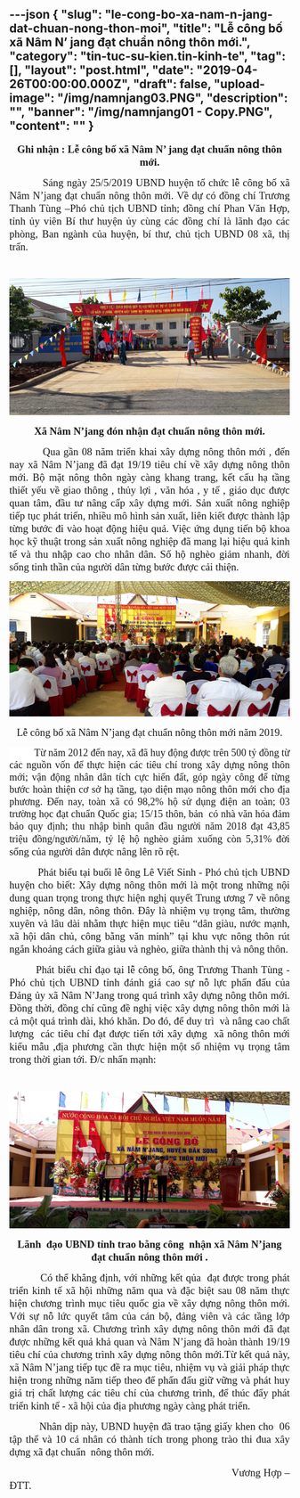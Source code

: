 ---json
{
    "slug": "le-cong-bo-xa-nam-n-jang-dat-chuan-nong-thon-moi",
    "title": "Lễ công bố xã Nâm N’ jang đạt chuẩn nông thôn mới.",
    "category": "tin-tuc-su-kien.tin-kinh-te",
    "tag": [],
    "layout": "post.html",
    "date": "2019-04-26T00:00:00.000Z",
    "draft": false,
    "upload-image": "/img/namnjang03.PNG",
    "description": "",
    "banner": "/img/namnjang01 - Copy.PNG",
    "__content__": ""
}
---
<p style="text-align:center"><strong><span style="font-size:14.0pt"><span style="font-family:&quot;Times New Roman&quot;,&quot;serif&quot;">Ghi nhận :&nbsp;Lễ c&ocirc;ng bố x&atilde; N&acirc;m N&rsquo; jang đạt chuẩn n&ocirc;ng th&ocirc;n mới.</span></span></strong></p>

<p style="text-align:justify"><span style="font-size:14.0pt"><span style="font-family:&quot;Times New Roman&quot;,&quot;serif&quot;">&nbsp;&nbsp;&nbsp;&nbsp;&nbsp;&nbsp;&nbsp;&nbsp;&nbsp; S&aacute;ng ng&agrave;y 25/5/2019 UBND huyện tổ chức lễ c&ocirc;ng bố x&atilde; N&acirc;m N&rsquo;jang đạt chuẩn n&ocirc;ng th&ocirc;n mới. Về dự c&oacute; đồng ch&iacute; Trương Thanh T&ugrave;ng &ndash;Ph&oacute; chủ tịch UBND tỉnh; đồng ch&iacute; Phan Văn Hợp, tỉnh ủy vi&ecirc;n B&iacute; thư huyện ủy c&ugrave;ng c&aacute;c đồng ch&iacute; l&agrave; l&atilde;nh đạo c&aacute;c ph&ograve;ng, Ban ng&agrave;nh của huyện, b&iacute; thư, chủ tịch UBND 08 x&atilde;, thị trấn.</span></span></p>

<p style="text-align:justify">&nbsp;</p>

<p style="text-align:justify"><img alt="" src="/img/namnjang01.PNG" /></p>

<p style="text-align:center"><strong><span style="font-size:14.0pt"><span style="font-family:&quot;Times New Roman&quot;,&quot;serif&quot;">X&atilde; N&acirc;m N&rsquo;jang đ&oacute;n nhận đạt chuẩn n&ocirc;ng th&ocirc;n mới.</span></span></strong></p>

<p style="text-align:justify"><span style="font-size:14.0pt"><span style="font-family:&quot;Times New Roman&quot;,&quot;serif&quot;">&nbsp;&nbsp;&nbsp;&nbsp;&nbsp;&nbsp;&nbsp;&nbsp;&nbsp; Qua gần 08 năm triển khai x&acirc;y dựng n&ocirc;ng th&ocirc;n mới , đến nay x&atilde; N&acirc;m N&rsquo;jang đ&atilde; đạt 19/19 ti&ecirc;u ch&iacute; về x&acirc;y dựng n&ocirc;ng th&ocirc;n mới. Bộ mặt n&ocirc;ng th&ocirc;n ng&agrave;y c&agrave;ng khang trang, kết cấu hạ tầng thiết yếu về giao th&ocirc;ng , thủy lợi , văn h&oacute;a , y tế , gi&aacute;o dục được quan t&acirc;m, đầu tư n&acirc;ng cấp x&acirc;y dựng mới. Sản xuất n&ocirc;ng nghiệp tiếp tục ph&aacute;t triển, nhiều m&ocirc; h&igrave;nh sản xuất, li&ecirc;n kiết được th&agrave;nh lập từng bước đi v&agrave;o hoạt động hiệu quả. Việc ứng dụng tiến bộ khoa học kỹ thuật trong sản xuất n&ocirc;ng nghiệp đ&atilde; mang lại hiệu quả kinh tế v&agrave; thu nhập cao cho nh&acirc;n d&acirc;n. Số hộ ngh&egrave;o giảm nhanh, đời sống tinh thần của người d&acirc;n từng bước được cải thiện. </span></span></p>

<p style="text-align:justify"><img alt="" src="/img/namnjang02.PNG" /></p>

<p style="text-align:center"><span style="font-size:14.0pt"><span style="font-family:&quot;Times New Roman&quot;,&quot;serif&quot;">Lễ c&ocirc;ng bố x&atilde; N&acirc;m N&rsquo;jang đạt chuẩn n&ocirc;ng th&ocirc;n mới năm 2019.</span></span></p>

<p style="text-align:justify"><span style="font-size:13.5pt"><span style="background-color:white"><span style="font-family:&quot;Times New Roman&quot;,&quot;serif&quot;">&nbsp;&nbsp;&nbsp;&nbsp;&nbsp;&nbsp;&nbsp;&nbsp;&nbsp; Từ năm 2012 đến nay, x&atilde; đ&atilde; huy động được tr&ecirc;n 500 tỷ đồng từ c&aacute;c nguồn vốn để thực hiện c&aacute;c ti&ecirc;u ch&iacute; trong x&acirc;y dựng n&ocirc;ng th&ocirc;n mới; vận động nh&acirc;n d&acirc;n t&iacute;ch cực hiến đất, g&oacute;p ng&agrave;y c&ocirc;ng để từng bước ho&agrave;n thiện cơ sở hạ tầng, tạo diện mạo n&ocirc;ng th&ocirc;n mới cho địa phương. Đến nay, to&agrave;n x&atilde; c&oacute; 98,2% hộ sử dụng điện an to&agrave;n; 03 trường học đạt chuẩn Quốc gia; 15/15 th&ocirc;n, bản&nbsp; c&oacute; nh&agrave; văn h&oacute;a đảm bảo quy định; thu nhập b&igrave;nh qu&acirc;n đầu người năm 2018 đạt 43,85 triệu đồng/người/năm, tỷ lệ hộ ngh&egrave;o giảm xuống c&ograve;n 5,31%</span></span></span><span style="font-size:14.0pt"><span style="font-family:&quot;Times New Roman&quot;,&quot;serif&quot;"> đời sống của người d&acirc;n được n&acirc;ng l&ecirc;n r&otilde; rệt. </span></span></p>

<p style="text-align:justify"><span style="font-size:14.0pt"><span style="font-family:&quot;Times New Roman&quot;,&quot;serif&quot;">&nbsp;&nbsp;&nbsp;&nbsp;&nbsp;&nbsp;&nbsp;&nbsp;&nbsp; Ph&aacute;t biểu tại buổi lễ &ocirc;ng L&ecirc; Viết Sinh - Ph&oacute; chủ tịch UBND huyện cho biết: X&acirc;y dựng n&ocirc;ng th&ocirc;n mới l&agrave; một trong những nội dung quan trọng trong thực hiện nghị quyết Trung ương 7 về n&ocirc;ng nghiệp, n&ocirc;ng d&acirc;n, n&ocirc;ng th&ocirc;n. Đ&acirc;y l&agrave; nhiệm vụ trọng t&acirc;m, thường xuy&ecirc;n v&agrave; l&acirc;u d&agrave;i nhằm thực hiện mục ti&ecirc;u &ldquo;d&acirc;n gi&agrave;u, nước mạnh, x&atilde; hội d&acirc;n chủ, c&ocirc;ng bằng văn minh&rdquo; tại khu vực n&ocirc;ng th&ocirc;n r&uacute;t ngắn khoảng c&aacute;ch giữa gi&agrave;u v&agrave; ngh&egrave;o, giữa th&agrave;nh thị v&agrave; n&ocirc;ng th&ocirc;n.</span></span></p>

<p style="text-align:justify"><strong>&nbsp;&nbsp;&nbsp;&nbsp;&nbsp;&nbsp;&nbsp;&nbsp;&nbsp; </strong><span style="font-size:14.0pt"><span style="font-family:&quot;Times New Roman&quot;,&quot;serif&quot;">Ph&aacute;t biểu chỉ đạo tại lễ c&ocirc;ng bố, &ocirc;ng Trương Thanh T&ugrave;ng - Ph&oacute; chủ tịch UBND tỉnh đ&aacute;nh gi&aacute; cao sự nỗ lực phấn đấu của Đảng ủy x&atilde; N&acirc;m N&rsquo;Jang trong qu&aacute; tr&igrave;nh x&acirc;y dựng n&ocirc;ng th&ocirc;n mới. Đồng thời, đồng ch&iacute; cũng đề nghị việc x&acirc;y dựng n&ocirc;ng th&ocirc;n mới l&agrave; cả một qu&aacute; tr&igrave;nh d&agrave;i, kh&oacute; khăn. Do đ&oacute;, để duy tr&igrave;&nbsp; v&agrave; n&acirc;ng cao chất lượng&nbsp; c&aacute;c ti&ecirc;u ch&iacute; đạt được tiến tới x&acirc;y dựng &nbsp;x&atilde; n&ocirc;ng th&ocirc;n mới kiểu mẫu ,địa phương cần thực hiện một số nhiệm vụ trọng t&acirc;m trong thời gian tới. Đ/c nhấn mạnh:</span></span></p>

<p style="text-align:justify">&nbsp;</p>

<p style="text-align:justify"><img alt="" src="/img/namnjang03.PNG" /></p>

<p style="text-align:center"><strong><span style="font-size:14.0pt"><span style="font-family:&quot;Times New Roman&quot;,&quot;serif&quot;">L&atilde;nh&nbsp; đạo UBND tỉnh trao bằng c&ocirc;ng&nbsp; nhận x&atilde; N&acirc;m N&rsquo;jang đạt chuẩn n&ocirc;ng th&ocirc;n mới .</span></span></strong></p>

<p style="text-align:justify"><span style="font-size:14.0pt"><span style="font-family:&quot;Times New Roman&quot;,&quot;serif&quot;">&nbsp;&nbsp;&nbsp;&nbsp;&nbsp;&nbsp;&nbsp;&nbsp;&nbsp; C&oacute; thể khẳng định, với những kết qủa &nbsp;đạt được trong ph&aacute;t triển kinh tế x&atilde; hội những năm qua v&agrave; đặc biệt sau 08 năm thực hiện chương tr&igrave;nh mục ti&ecirc;u quốc gia về x&acirc;y dựng n&ocirc;ng th&ocirc;n mới. Với sự nỗ lức quyết t&acirc;m của c&aacute;n bộ, đảng vi&ecirc;n v&agrave; c&aacute;c tầng lớp nh&acirc;n d&acirc;n trong x&atilde;. Chương tr&igrave;nh x&acirc;y dựng n&ocirc;ng th&ocirc;n mới đ&atilde; đạt được những kết quả khả quan v&agrave; N&acirc;m N&rsquo;jang đ&atilde; ho&agrave;n th&agrave;nh 19/19 ti&ecirc;u ch&iacute; của chương tr&igrave;nh x&acirc;y dựng n&ocirc;ng th&ocirc;n mới.Từ kết quả n&agrave;y, x&atilde; N&acirc;m N&rsquo;jang tiếp tục đề ra mục ti&ecirc;u, nhiệm vụ v&agrave; giải ph&aacute;p thực hiện trong những năm tiếp theo để phấn đấu giữ vững v&agrave; ph&aacute;t huy gi&aacute; trị chất lượng c&aacute;c ti&ecirc;u ch&iacute; của chương tr&igrave;nh, để th&uacute;c đẩy ph&aacute;t triển kinh tế - x&atilde; hội của địa phương ng&agrave;y c&agrave;ng ph&aacute;t triển.</span></span></p>

<p style="text-align:justify"><span style="font-size:14.0pt"><span style="font-family:&quot;Times New Roman&quot;,&quot;serif&quot;">&nbsp;&nbsp;&nbsp;&nbsp;&nbsp;&nbsp;&nbsp;&nbsp;&nbsp; Nh&acirc;n dịp n&agrave;y, UBND huyện đ&atilde; trao tặng giấy khen cho&nbsp; 06 tập thể v&agrave; 10 c&aacute; nh&acirc;n c&oacute; th&agrave;nh t&iacute;ch trong phong tr&agrave;o thi đua x&acirc;y dựng x&atilde; đạt chuẩn&nbsp; n&ocirc;ng th&ocirc;n mới. </span></span></p>

<p style="text-align:justify"><span style="font-size:14.0pt"><span style="font-family:&quot;Times New Roman&quot;,&quot;serif&quot;">&nbsp;&nbsp;&nbsp;&nbsp;&nbsp;&nbsp;&nbsp;&nbsp;&nbsp;&nbsp;&nbsp;&nbsp;&nbsp;&nbsp;&nbsp;&nbsp;&nbsp;&nbsp;&nbsp;&nbsp;&nbsp;&nbsp;&nbsp;&nbsp;&nbsp;&nbsp;&nbsp;&nbsp;&nbsp;&nbsp;&nbsp;&nbsp;&nbsp;&nbsp;&nbsp;&nbsp;&nbsp;&nbsp;&nbsp;&nbsp;&nbsp;&nbsp;&nbsp;&nbsp;&nbsp;&nbsp;&nbsp;&nbsp;&nbsp;&nbsp;&nbsp;&nbsp;&nbsp;&nbsp;&nbsp;&nbsp;&nbsp;&nbsp;&nbsp;&nbsp;&nbsp;&nbsp;&nbsp;&nbsp;&nbsp;&nbsp;&nbsp;&nbsp;&nbsp;&nbsp;&nbsp;&nbsp;&nbsp;&nbsp;&nbsp;&nbsp; Vương Hợp &ndash; ĐTT.</span></span></p>

<p>&nbsp;</p>

<p>&nbsp;</p>

<p style="text-align:center">&nbsp;</p>

